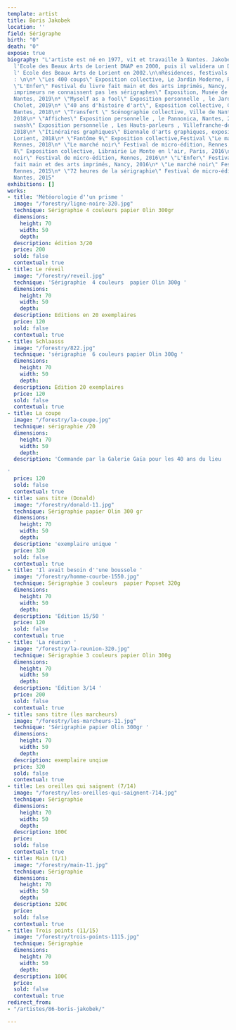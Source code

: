 ```yaml
---
template: artist
title: Boris Jakobek
location: ''
field: Sérigraphe
birth: "0"
death: "0"
expose: true
biography: "L'artiste est né en 1977, vit et travaille à Nantes. Jakobek fréqente
  l'Ecole des Beaux Arts de Lorient DNAP en 2000, puis il validera un DNSEP Art à
  l' Ecole des Beaux Arts de Lorient en 2002.\n\nRésidences, festivals & expositions
  : \n\n* \"Les 400 coups\" Exposition collective, Le Jardin Moderne, Rennes, 2019\n*
  \"L'Enfer\" Festival du livre fait main et des arts imprimés, Nancy, 2019\n* \"Les
  imprimeurs ne connaissent pas les sérigraphes\" Exposition, Musée de l'imprimerie,
  Nantes, 2019\n* \"Myself as a fool\" Exposition personnelle , le Jardin de verre,
  Cholet, 2019\n* \"40 ans d'histoire d'art\", Exposition collective, Galerie Gaïa,
  Nantes, 2018\n* \"Transfert \" Scénographie collective, Ville de Nantes et Rezé,
  2018\n* \"Affiches\" Exposition personnelle , le Pannonica, Nantes, 2018\n* \"Swish
  swash\" Exposition personnelle , Les Hauts-parleurs , Villefranche-de-Rouergue,
  2018\n* \"Itinéraires graphiques\" Biennale d'arts graphiques, exposition collective,
  Lorient, 2018\n* \"Fantôme 9\" Exposition collective,Festival \"Le marché noir\",
  Rennes, 2018\n* \"Le marché noir\" Festival de micro-édition, Rennes, 2017\n* \"Fantôme
  8\" Exposition collective, Librairie Le Monte en l'air, Paris, 2016\n* \"Le marché
  noir\" Festival de micro-édition, Rennes, 2016\n* \"L'Enfer\" Festival du livre
  fait main et des arts imprimés, Nancy, 2016\n* \"Le marché noir\" Festival de micro-édition,
  Rennes, 2015\n* \"72 heures de la sérigraphie\" Festival de micro-édition, Pol'n,
  Nantes, 2015"
exhibitions: []
works:
- title: 'Météorologie d''un prisme '
  image: "/forestry/ligne-noire-320.jpg"
  technique: Sérigraphie 4 couleurs papier 0lin 300gr
  dimensions:
    height: 70
    width: 50
    depth: 
  description: édition 3/20
  price: 200
  sold: false
  contextual: true
- title: Le réveil
  image: "/forestry/reveil.jpg"
  technique: 'Sérigraphie  4 couleurs  papier Olin 300g '
  dimensions:
    height: 70
    width: 50
    depth: 
  description: Editions en 20 exemplaires
  price: 120
  sold: false
  contextual: true
- title: Schlaasss
  image: "/forestry/822.jpg"
  technique: 'sérigraphie  6 couleurs papier Olin 300g '
  dimensions:
    height: 70
    width: 50
    depth: 
  description: Edition 20 exemplaires
  price: 120
  sold: false
  contextual: true
- title: La coupe
  image: "/forestry/la-coupe.jpg"
  technique: sérigraphie /20
  dimensions:
    height: 70
    width: 50
    depth: 
  description: 'Commande par la Galerie Gaïa pour les 40 ans du lieu

'
  price: 120
  sold: false
  contextual: true
- title: sans titre (Donald)
  image: "/forestry/donald-11.jpg"
  technique: Sérigraphie papier Olin 300 gr
  dimensions:
    height: 70
    width: 50
    depth: 
  description: 'exemplaire unique '
  price: 320
  sold: false
  contextual: true
- title: 'Il avait besoin d''une boussole '
  image: "/forestry/homme-courbe-1550.jpg"
  technique: Sérigraphie 3 couleurs  papier Popset 320g
  dimensions:
    height: 70
    width: 50
    depth: 
  description: 'Edition 15/50 '
  price: 120
  sold: false
  contextual: true
- title: 'La réunion '
  image: "/forestry/la-reunion-320.jpg"
  technique: Sérigraphie 3 couleurs papier Olin 300g
  dimensions:
    height: 70
    width: 50
    depth: 
  description: 'Edition 3/14 '
  price: 200
  sold: false
  contextual: true
- title: sans titre (les marcheurs)
  image: "/forestry/les-marcheurs-11.jpg"
  technique: 'Sérigraphie papier Olin 300gr '
  dimensions:
    height: 70
    width: 50
    depth: 
  description: exemplaire unqiue
  price: 320
  sold: false
  contextual: true
- title: Les oreilles qui saignent (7/14)
  image: "/forestry/les-oreilles-qui-saignent-714.jpg"
  technique: Sérigraphie
  dimensions:
    height: 70
    width: 50
    depth: 
  description: 100€
  price: 
  sold: false
  contextual: true
- title: Main (1/1)
  image: "/forestry/main-11.jpg"
  technique: Sérigraphie
  dimensions:
    height: 70
    width: 50
    depth: 
  description: 320€
  price: 
  sold: false
  contextual: true
- title: Trois points (11/15)
  image: "/forestry/trois-points-1115.jpg"
  technique: Sérigraphie
  dimensions:
    height: 70
    width: 50
    depth: 
  description: 100€
  price: 
  sold: false
  contextual: true
redirect_from:
- "/artistes/86-boris-jakobek/"

---
```

